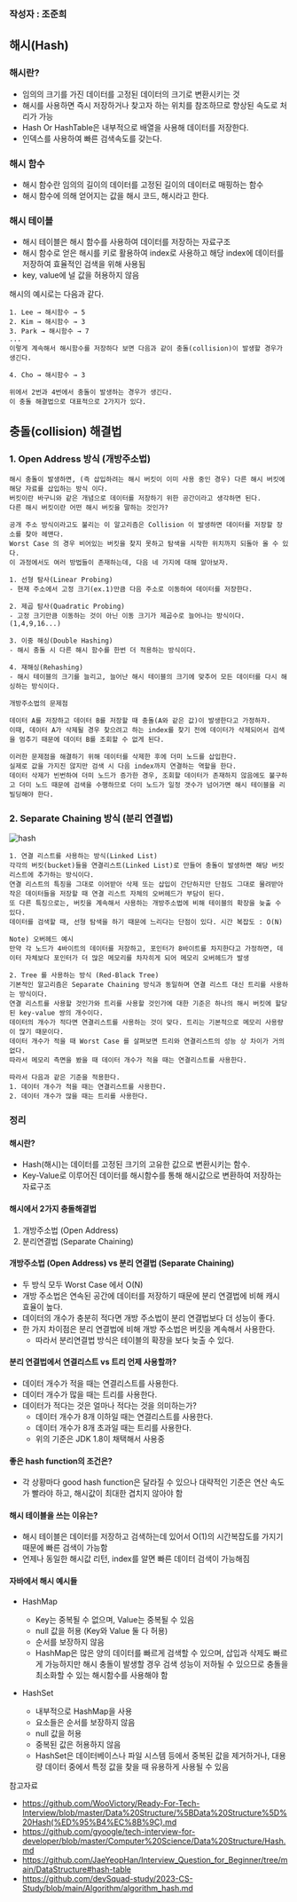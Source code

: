 ### 작성자 : 조준희

## 해시(Hash)

### 해시란?
- 임의의 크기를 가진 데이터를 고정된 데이터의 크기로 변환시키는 것
- 해시를 사용하면 즉시 저장하거나 찾고자 하는 위치를 참조하므로 향상된 속도로 처리가 가능
- Hash Or HashTable은 내부적으로 배열을 사용해 데이터를 저장한다.
- 인덱스를 사용하여 빠른 검색속도를 갖는다.

### 해시 함수
- 해시 함수란 임의의 길이의 데이터를 고정된 길이의 데이터로 매핑하는 함수
- 해시 함수에 의해 얻어지는 값을 해시 코드, 해시라고 한다.

### 해시 테이블
- 해시 테이블은 해시 함수를 사용하여 데이터를 저장하는 자료구조
- 해시 함수로 얻은 해시를 키로 활용하여 index로 사용하고 해당 index에 데이터를 저장하여 효율적인 검색을 위해 사용됨
- key, value에 널 값을 허용하지 않음

해시의 예시로는 다음과 같다.


```
1. Lee → 해시함수 → 5
2. Kim → 해시함수 → 3
3. Park → 해시함수 → 7
...
이렇게 계속해서 해시함수를 저장하다 보면 다음과 같이 충돌(collision)이 발생할 경우가 생긴다.

4. Cho → 해시함수 → 3

위에서 2번과 4번에서 충돌이 발생하는 경우가 생긴다. 
이 충돌 해결법으로 대표적으로 2가지가 있다.
```

## 충돌(collision) 해결법
### 1. Open Address 방식 (개방주소법)

```
해시 충돌이 발생하면, (즉 삽입하려는 해시 버킷이 이미 사용 중인 경우) 다른 해시 버킷에 해당 자료를 삽입하는 방식 이다. 
버킷이란 바구니와 같은 개념으로 데이터를 저장하기 위한 공간이라고 생각하면 된다. 
다른 해시 버킷이란 어떤 해시 버킷을 말하는 것인가?

공개 주소 방식이라고도 불리는 이 알고리즘은 Collision 이 발생하면 데이터를 저장할 장소를 찾아 헤맨다. 
Worst Case 의 경우 비어있는 버킷을 찾지 못하고 탐색을 시작한 위치까지 되돌아 올 수 있다. 
이 과정에서도 여러 방법들이 존재하는데, 다음 네 가지에 대해 알아보자.

1. 선형 탐사(Linear Probing)
- 현재 주소에서 고정 크기(ex.1)만큼 다음 주소로 이동하여 데이터를 저장한다.

2. 제곱 탐사(Quadratic Probing)
- 고정 크기만큼 이동하는 것이 아닌 이동 크기가 제곱수로 늘어나는 방식이다. (1,4,9,16...)

3. 이중 해싱(Double Hashing)
- 해시 충돌 시 다른 해시 함수를 한번 더 적용하는 방식이다.

4. 재해싱(Rehashing)
- 해시 테이블의 크기를 늘리고, 늘어난 해시 테이블의 크기에 맞추어 모든 데이터를 다시 해싱하는 방식이다.

개방주소법의 문제점

데이터 A를 저장하고 데이터 B를 저장할 때 충돌(A와 같은 값)이 발생한다고 가정하자.
이때, 데이터 A가 삭제될 경우 찾으려고 하는 index를 찾기 전에 데이터가 삭제되어서 검색을 멈추기 때문에 데이터 B를 조회할 수 없게 된다.

이러한 문제점을 해결하기 위해 데이터를 삭제한 후에 더미 노드를 삽입한다. 
실제로 값을 가지진 않지만 검색 시 다음 index까지 연결하는 역할을 한다. 
데이터 삭제가 빈번하여 더미 노드가 증가한 경우, 조회할 데이터가 존재하지 않음에도 불구하고 더미 노드 때문에 검색을 수행하므로 더미 노드가 일정 갯수가 넘어가면 해시 테이블을 리빌딩해야 한다.
```

### 2. Separate Chaining 방식 (분리 연결법)
<img src = "https://github.com/EN-CS-STUDY/CS_STUDY/assets/48996701/66a52b8b-919a-4499-b49d-43ce7a9adf4c" alt="hash"/>

```
1. 연결 리스트를 사용하는 방식(Linked List) 
각각의 버킷(bucket)들을 연결리스트(Linked List)로 만들어 충돌이 발생하면 해당 버킷 리스트에 추가하는 방식이다. 
연결 리스트의 특징을 그대로 이어받아 삭제 또는 삽입이 간단하지만 단점도 그대로 물려받아 작은 데이터들을 저장할 때 연결 리스트 자체의 오버헤드가 부담이 된다. 
또 다른 특징으로는, 버킷을 계속해서 사용하는 개방주소법에 비해 테이블의 확장을 늦출 수 있다.
데이터를 검색할 때, 선형 탐색을 하기 때문에 느리다는 단점이 있다. 시간 복잡도 : O(N)

Note) 오버헤드 예시 
만약 각 노드가 4바이트의 데이터를 저장하고, 포인터가 8바이트를 차지한다고 가정하면, 데이터 자체보다 포인터가 더 많은 메모리를 차자히게 되어 메모리 오버헤드가 발생 

2. Tree 를 사용하는 방식 (Red-Black Tree) 
기본적인 알고리즘은 Separate Chaining 방식과 동일하며 연결 리스트 대신 트리를 사용하는 방식이다. 
연결 리스트를 사용할 것인가와 트리를 사용할 것인가에 대한 기준은 하나의 해시 버킷에 할당된 key-value 쌍의 개수이다. 
데이터의 개수가 적다면 연결리스트를 사용하는 것이 맞다. 트리는 기본적으로 메모리 사용량이 많기 때문이다. 
데이터 개수가 적을 때 Worst Case 를 살펴보면 트리와 연결리스트의 성능 상 차이가 거의 없다. 
따라서 메모리 측면을 봤을 때 데이터 개수가 적을 때는 연결리스트를 사용한다.

따라서 다음과 같은 기준을 적용한다.
1. 데이터 개수가 적을 때는 연결리스트를 사용한다.
2. 데이터 개수가 많을 때는 트리를 사용한다.
```






### 정리 

#### 해시란?
- Hash(해시)는 데이터를 고정된 크기의 고유한 값으로 변환시키는 함수.
- Key-Value로 이루어진 데이터를 해시함수를 통해 해시값으로 변환하여 저장하는 자료구조

#### 해시에서 2가지 충돌해결법
1. 개방주소법 (Open Address)
2. 분리연결법 (Separate Chaining)

#### 개방주소법 (Open Address) vs 분리 연결법 (Separate Chaining)

- 두 방식 모두 Worst Case 에서 O(N) 
- 개방 주소법은 연속된 공간에 데이터를 저장하기 때문에 분리 연결법에 비해 캐시 효율이 높다. 
- 데이터의 개수가 충분히 적다면 개방 주소법이 분리 연결법보다 더 성능이 좋다. 
- 한 가지 차이점은 분리 연결법에 비해 개방 주소법은 버킷을 계속해서 사용한다. 
  - 따라서 분리연결법 방식은 테이블의 확장을 보다 늦출 수 있다.

#### 분리 연결법에서 연결리스트 vs 트리 언제 사용할까?
- 데이터 개수가 적을 때는 연결리스트를 사용한다.
- 데이터 개수가 많을 때는 트리를 사용한다.
- 데이터가 적다는 것은 얼마나 적다는 것을 의미하는가? 
  - 데이터 개수가 8개 이하일 때는 연결리스트를 사용한다. 
  - 데이터 개수가 8개 초과일 때는 트리를 사용한다.
  - 위의 기준은 JDK 1.8이 채택해서 사용중

#### 좋은 hash function의 조건은?
- 각 상황마다 good hash function은 달라질 수 있으나 대략적인 기준은 연산 속도가 빨라야 하고, 해시값이 최대한 겹치지 않아야 함

#### 해시 테이블을 쓰는 이유는?
- 해시 테이블은 데이터를 저장하고 검색하는데 있어서 O(1)의 시간복잡도를 가지기 때문에 빠른 검색이 가능함
- 언제나 동일한 해시값 리턴, index를 알면 빠른 데이터 검색이 가능해짐

#### 자바에서 해시 예시들
- HashMap
  - Key는 중복될 수 없으며, Value는 중복될 수 있음
  - null 값을 허용 (Key와 Value 둘 다 허용)
  - 순서를 보장하지 않음
  - HashMap은 많은 양의 데이터를 빠르게 검색할 수 있으며, 삽입과 삭제도 빠르게 가능하지만 해시 충돌이 발생할 경우 검색 성능이 저하될 수 있으므로 충돌을 최소화할 수 있는 해시함수를 사용해야 함

- HashSet
  - 내부적으로 HashMap을 사용
  - 요소들은 순서를 보장하지 않음
  - null 값을 허용
  - 중복된 값은 허용하지 않음
  - HashSet은 데이터베이스나 파일 시스템 등에서 중복된 값을 제거하거나, 대용량 데이터 중에서 특정 값을 찾을 때 유용하게 사용될 수 있음


참고자료
- https://github.com/WooVictory/Ready-For-Tech-Interview/blob/master/Data%20Structure/%5BData%20Structure%5D%20Hash(%ED%95%B4%EC%8B%9C).md
- https://github.com/gyoogle/tech-interview-for-developer/blob/master/Computer%20Science/Data%20Structure/Hash.md
- https://github.com/JaeYeopHan/Interview_Question_for_Beginner/tree/main/DataStructure#hash-table
- https://github.com/devSquad-study/2023-CS-Study/blob/main/Algorithm/algorithm_hash.md